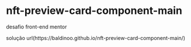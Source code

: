 # nft-preview-card-component-main
desafio front-end mentor
<p>solução url(https://baldinoo.github.io/nft-preview-card-component-main/)</p>
